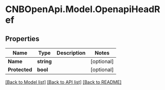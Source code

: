 # CNBOpenApi.Model.OpenapiHeadRef

## Properties

Name | Type | Description | Notes
------------ | ------------- | ------------- | -------------
**Name** | **string** |  | [optional] 
**Protected** | **bool** |  | [optional] 

[[Back to Model list]](../../README.md#documentation-for-models) [[Back to API list]](../../README.md#documentation-for-api-endpoints) [[Back to README]](../../README.md)

